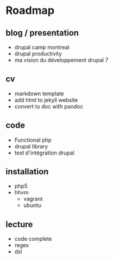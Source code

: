 Roadmap
=======


blog / presentation
-------------------
- drupal camp montreal
- drupal productivity
- ma vision du développement drupal 7



cv 
--
- markdown template
- add html to jekyll website
- convert to doc with pandoc

code
----
- Functional php
- drupal library
- test d'intégration drupal

installation
------------
- php5
- hhvm
  * vagrant
  * ubuntu

lecture
------
- code complete
- regex
- dsl


